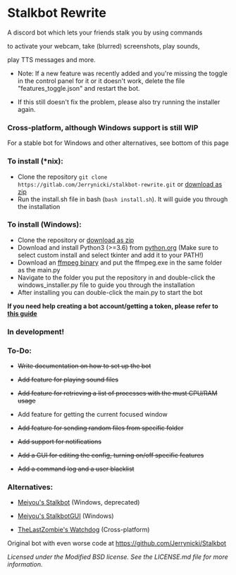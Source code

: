 # Stalkbot Rewrite

A discord bot which lets your friends stalk you by using commands 

to activate your webcam, take (blurred) screenshots, play sounds,

play TTS messages and more.

* Note: If a new feature was recently added and you're missing the toggle in the control panel for it or it doesn't work,
delete the file "features_toggle.json" and restart the bot.
 
* If this still doesn't fix the problem, please also try running the installer again.

### Cross-platform, although Windows support is still WIP

For a stable bot for Windows and other alternatives, see bottom of this page

### To install (\*nix):
* Clone the repository `git clone https://gitlab.com/Jerrynicki/stalkbot-rewrite.git` or [download as zip](https://gitlab.com/Jerrynicki/stalkbot-rewrite/-/archive/master/stalkbot-rewrite-master.zip)
* Run the install.sh file in bash (`bash install.sh`). It will guide you through the installation

### To install (Windows):
* Clone the repository or [download as zip](https://gitlab.com/Jerrynicki/stalkbot-rewrite/-/archive/master/stalkbot-rewrite-master.zip)
* Download and install Python3 (>=3.6) from [python.org](https://python.org) (Make sure to select custom install and select tkinter and add it to your PATH!)
* Download an [ffmpeg binary](https://ffmpeg.zeranoe.com/builds/win32/static/ffmpeg-4.2.1-win32-static.zip) and put the ffmpeg.exe in the same folder as the main.py
* Navigate to the folder you put the repository in and double-click the windows_installer.py file to guide you through the installation
* After installing you can double-click the main.py to start the bot

**If you need help creating a bot account/getting a token, please refer to [this guide](https://discordpy.readthedocs.io/en/latest/discord.html)**

### **In development!**

### To-Do:

* ~~Write documentation on how to set up the bot~~

* ~~Add feature for playing sound files~~

* ~~Add feature for retrieving a list of processes with the must CPU/RAM usage~~

* Add feature for getting the current focused window

* ~~Add feature for sending random files from specific folder~~

* ~~Add support for notifications~~

* ~~Add a GUI for editing the config, turning on/off specific features~~

* ~~Add a command log and a user blacklist~~

### Alternatives:

* [Meiyou's Stalkbot](https://github.com/M3IY0U/Stalkbot) (Windows, deprecated)

* [Meiyou's StalkbotGUI](https://github.com/M3IY0U/StalkbotGUI) (Windows)

* [TheLastZombie's Watchdog](https://github.com/TheLastZombie/Watchdog) (Cross-platform)

Original bot with even worse code at https://github.com/Jerrynicki/Stalkbot

*Licensed under the Modified BSD license. See the LICENSE.md file for more information.*
